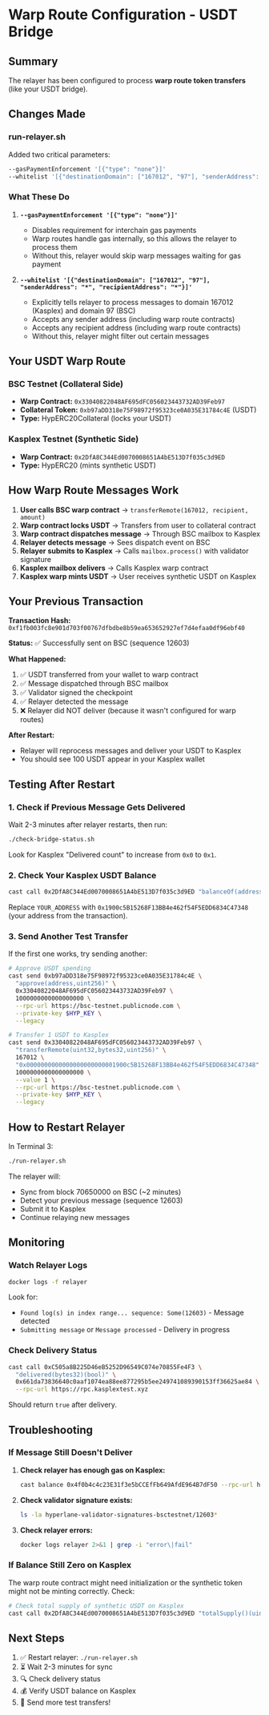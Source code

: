 # Warp Route Configuration - USDT Bridge

## Summary

The relayer has been configured to process **warp route token transfers** (like your USDT bridge).

## Changes Made

### run-relayer.sh

Added two critical parameters:

```bash
--gasPaymentEnforcement '[{"type": "none"}]'
--whitelist '[{"destinationDomain": ["167012", "97"], "senderAddress": "*", "recipientAddress": "*"}]'
```

### What These Do

1. **`--gasPaymentEnforcement '[{"type": "none"}]'`**
   - Disables requirement for interchain gas payments
   - Warp routes handle gas internally, so this allows the relayer to process them
   - Without this, relayer would skip warp messages waiting for gas payment

2. **`--whitelist '[{"destinationDomain": ["167012", "97"], "senderAddress": "*", "recipientAddress": "*"}]'`**
   - Explicitly tells relayer to process messages to domain 167012 (Kasplex) and domain 97 (BSC)
   - Accepts any sender address (including warp route contracts)
   - Accepts any recipient address (including warp route contracts)
   - Without this, relayer might filter out certain messages

## Your USDT Warp Route

### BSC Testnet (Collateral Side)
- **Warp Contract:** `0x33040822048AF695dFC056023443732AD39Feb97`
- **Collateral Token:** `0xb97aDD318e75F98972f95323ce0A035E31784c4E` (USDT)
- **Type:** HypERC20Collateral (locks your USDT)

### Kasplex Testnet (Synthetic Side)
- **Warp Contract:** `0x2DfA8C344Ed0070008651A4bE513D7f035c3d9ED`
- **Type:** HypERC20 (mints synthetic USDT)

## How Warp Route Messages Work

1. **User calls BSC warp contract** → `transferRemote(167012, recipient, amount)`
2. **Warp contract locks USDT** → Transfers from user to collateral contract
3. **Warp contract dispatches message** → Through BSC mailbox to Kasplex
4. **Relayer detects message** → Sees dispatch event on BSC
5. **Relayer submits to Kasplex** → Calls `mailbox.process()` with validator signature
6. **Kasplex mailbox delivers** → Calls Kasplex warp contract
7. **Kasplex warp mints USDT** → User receives synthetic USDT on Kasplex

## Your Previous Transaction

**Transaction Hash:** `0xf1fb003fc8e901d703f00767dfbdbe8b59ea653652927ef7d4efaa0df96ebf40`

**Status:** ✅ Successfully sent on BSC (sequence 12603)

**What Happened:**
1. ✅ USDT transferred from your wallet to warp contract
2. ✅ Message dispatched through BSC mailbox
3. ✅ Validator signed the checkpoint
4. ✅ Relayer detected the message
5. ❌ Relayer did NOT deliver (because it wasn't configured for warp routes)

**After Restart:**
- Relayer will reprocess messages and deliver your USDT to Kasplex
- You should see 100 USDT appear in your Kasplex wallet

## Testing After Restart

### 1. Check if Previous Message Gets Delivered

Wait 2-3 minutes after relayer restarts, then run:

```bash
./check-bridge-status.sh
```

Look for Kasplex "Delivered count" to increase from `0x0` to `0x1`.

### 2. Check Your Kasplex USDT Balance

```bash
cast call 0x2DfA8C344Ed0070008651A4bE513D7f035c3d9ED "balanceOf(address)(uint256)" YOUR_ADDRESS --rpc-url https://rpc.kasplextest.xyz
```

Replace `YOUR_ADDRESS` with `0x1900c5B15268F13BB4e462f54F5EDD6834C47348` (your address from the transaction).

### 3. Send Another Test Transfer

If the first one works, try sending another:

```bash
# Approve USDT spending
cast send 0xb97aDD318e75F98972f95323ce0A035E31784c4E \
  "approve(address,uint256)" \
  0x33040822048AF695dFC056023443732AD39Feb97 \
  1000000000000000000 \
  --rpc-url https://bsc-testnet.publicnode.com \
  --private-key $HYP_KEY \
  --legacy

# Transfer 1 USDT to Kasplex
cast send 0x33040822048AF695dFC056023443732AD39Feb97 \
  "transferRemote(uint32,bytes32,uint256)" \
  167012 \
  "0x0000000000000000000000001900c5B15268F13BB4e462f54F5EDD6834C47348" \
  1000000000000000000 \
  --value 1 \
  --rpc-url https://bsc-testnet.publicnode.com \
  --private-key $HYP_KEY \
  --legacy
```

## How to Restart Relayer

In Terminal 3:

```bash
./run-relayer.sh
```

The relayer will:
- Sync from block 70650000 on BSC (~2 minutes)
- Detect your previous message (sequence 12603)
- Submit it to Kasplex
- Continue relaying new messages

## Monitoring

### Watch Relayer Logs

```bash
docker logs -f relayer
```

Look for:
- `Found log(s) in index range... sequence: Some(12603)` - Message detected
- `Submitting message` or `Message processed` - Delivery in progress

### Check Delivery Status

```bash
cast call 0xC505a8B225D46eB5252D96549C074e70855Fe4F3 \
  "delivered(bytes32)(bool)" \
  0x661da73836640c0aaf1074ea88ee877295b5ee249741089390153ff36625ae84 \
  --rpc-url https://rpc.kasplextest.xyz
```

Should return `true` after delivery.

## Troubleshooting

### If Message Still Doesn't Deliver

1. **Check relayer has enough gas on Kasplex:**
   ```bash
   cast balance 0x4f0b4c4c23E31f3e5bCCEfFb649AfdE964B7dF50 --rpc-url https://rpc.kasplextest.xyz
   ```

2. **Check validator signature exists:**
   ```bash
   ls -la hyperlane-validator-signatures-bsctestnet/12603*
   ```

3. **Check relayer errors:**
   ```bash
   docker logs relayer 2>&1 | grep -i "error\|fail"
   ```

### If Balance Still Zero on Kasplex

The warp route contract might need initialization or the synthetic token might not be minting correctly. Check:

```bash
# Check total supply of synthetic USDT on Kasplex
cast call 0x2DfA8C344Ed0070008651A4bE513D7f035c3d9ED "totalSupply()(uint256)" --rpc-url https://rpc.kasplextest.xyz
```

## Next Steps

1. ✅ Restart relayer: `./run-relayer.sh`
2. ⏳ Wait 2-3 minutes for sync
3. 🔍 Check delivery status
4. 💰 Verify USDT balance on Kasplex
5. 🎉 Send more test transfers!
